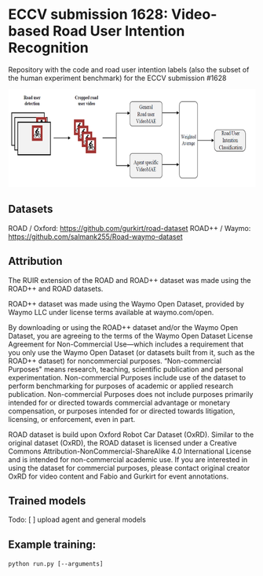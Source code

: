 # ECCV submission 1628: Video-based Road User Intention Recognition 
Repository with the code and road user intention labels (also the subset of the human experiment benchmark) for the ECCV submission #1628

<img src="figs/ruir.png" style="height: 200px; width:700px;"/>

## Datasets
ROAD / Oxford: https://github.com/gurkirt/road-dataset
ROAD++ / Waymo: https://github.com/salmank255/Road-waymo-dataset

## Attribution
The RUIR extension of the ROAD and ROAD++ dataset was made using the ROAD++ and ROAD datasets.

ROAD++ dataset was made using the Waymo Open Dataset, provided by Waymo LLC under license terms available at waymo.com/open.

By downloading or using the ROAD++ dataset and/or the Waymo Open Dataset, you are agreeing to the terms of the Waymo Open Dataset License Agreement for Non-Commercial Use—which includes a requirement that you only use the Waymo Open Dataset (or datasets built from it, such as the ROAD++ dataset) for noncommercial purposes. “Non-commercial Purposes" means research, teaching, scientific publication and personal experimentation. Non-commercial Purposes include use of the dataset to perform benchmarking for purposes of academic or applied research publication. Non-commercial Purposes does not include purposes primarily intended for or directed towards commercial advantage or monetary compensation, or purposes intended for or directed towards litigation, licensing, or enforcement, even in part.

ROAD dataset is build upon Oxford Robot Car Dataset (OxRD). Similar to the original dataset (OxRD), the ROAD dataset is licensed under a Creative Commons Attribution-NonCommercial-ShareAlike 4.0 International License and is intended for non-commercial academic use. If you are interested in using the dataset for commercial purposes, please contact original creator OxRD for video content and Fabio and Gurkirt for event annotations.

## Trained models
Todo:
[ ] upload agent and general models

## Example training:
`python run.py [--arguments]` 
